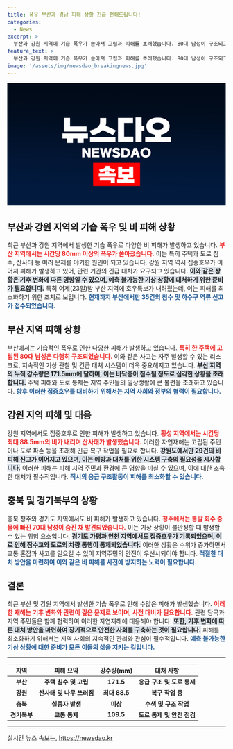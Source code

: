 ```yaml
---
title: 폭우 부산과 경남 피해 상황 긴급 전해드립니다!
categories:
  - News
excerpt: >
  부산과 강원 지역에 기습 폭우가 쏟아져 고립과 피해를 초래했습니다. 80대 남성이 구조되고, 도로 통제가 이어지는 가운데, 추가 피해가 우려됩니다. 클릭해 상세한 소식을 확인하세요!
feature_text: >
  부산과 강원 지역에 기습 폭우가 쏟아져 고립과 피해를 초래했습니다. 80대 남성이 구조되고, 도로 통제가 이어지는 가운데, 추가 피해가 우려됩니다. 클릭해 상세한 소식을 확인하세요!
image: '/assets/img/newsdao_breakingnews.jpg'
---
```


<p><img src="/assets/img/newsdao_breakingnews.jpg" alt="implanttips 속보" /></p>

<h2 data-ke-size="size26">부산과 강원 지역의 기습 폭우 및 비 피해 상황</h2>

<p data-ke-size="size16">최근 부산과 강원 지역에서 발생한 기습 폭우로 다양한 비 피해가 발생하고 있습니다. <b><span style="color: #ee2323;">부산 지역에서는 시간당 80mm 이상의 폭우가 쏟아졌습니다.</span></b> 이는 특히 주택과 도로 침수, 산사태 등 여러 문제를 야기한 원인이 되고 있습니다. 강원 지역 역시 집중호우가 이어져 피해가 발생하고 있어, 관련 기관의 긴급 대처가 요구되고 있습니다. <b><span style="background-color: #21538527;">이와 같은 상황은 기후 변화에 따른 영향일 수 있으며, 예측 불가능한 기상 상황에 대처하기 위한 준비가 필요합니다.</span></b> 특히 어제(23일)밤 부산 지역에 호우특보가 내려졌는데, 이는 피해를 최소화하기 위한 조치로 보입니다. <b><span style="color: #1a5490;">현재까지 부산에서만 35건의 침수 및 하수구 역류 신고가 접수되었습니다.</span></b></p>

<p data-ke-size="size16"></p>

<h2 data-ke-size="size26">부산 지역 피해 상황</h2>

<p data-ke-size="size16">부산에서는 기습적인 폭우로 인한 다양한 피해가 발생하고 있습니다. <b><span style="color: #ee2323;">특히 한 주택에 고립된 80대 남성은 다행히 구조되었습니다.</span></b> 이와 같은 사고는 자주 발생할 수 있는 리스크로, 지속적인 기상 관찰 및 긴급 대처 시스템이 더욱 중요해지고 있습니다. <b><span style="background-color: #21538527;">부산 지역의 누적 강수량은 171.5mm에 달하며, 이는 바닥층이 침수될 정도로 심각한 상황을 초래합니다.</span></b> 주택 피해와 도로 통제는 지역 주민들의 일상생활에 큰 불편을 초래하고 있습니다. <b><span style="color: #1a5490;">향후 이러한 집중호우를 대비하기 위해서는 지역 사회와 정부의 협력이 필요합니다.</span></b></p>

<p data-ke-size="size16"></p>

<h2 data-ke-size="size26">강원 지역 피해 및 대응</h2>

<p data-ke-size="size16">강원 지역에서도 집중호우로 인한 피해가 발생하고 있습니다. <b><span style="color: #ee2323;">횡성 지역에서는 시간당 최대 88.5mm의 비가 내리며 산사태가 발생했습니다.</span></b> 이러한 자연재해는 고립된 주민이나 도로 파손 등을 초래해 긴급 복구 작업을 필요로 합니다. <b><span style="background-color: #21538527;">강원도에서만 29건의 비 피해 신고가 이어지고 있으며, 이는 예방과 대처를 위한 시스템 구축의 필요성을 시사합니다.</span></b> 이러한 피해는 피해 지역 주민과 환경에 큰 영향을 미칠 수 있으며, 이에 대한 조속한 대처가 필수적입니다. <b><span style="color: #1a5490;">적시의 응급 구조활동이 피해를 최소화할 수 있습니다.</span></b></p>

<p data-ke-size="size16"></p>

<h2 data-ke-size="size26">충북 및 경기북부의 상황</h2>

<p data-ke-size="size16">충북 청주와 경기도 지역에서도 비 피해가 발생하고 있습니다. <b><span style="color: #ee2323;">청주에서는 통발 회수 중 물에 빠진 70대 남성이 숨진 채 발견되었습니다.</span></b> 이는 기상 상황이 불안정할 때 발생할 수 있는 위험 요소입니다. <b><span style="background-color: #21538527;">경기도 가평과 연천 지역에서도 집중호우가 기록되었으며, 이로 인해 잠수교와 도로의 차량 통행이 통제되었습니다.</span></b> 이러한 상황은 수위가 증가하면서 교통 혼잡과 사고를 일으킬 수 있어 지역주민의 안전이 우선시되어야 합니다. <b><span style="color: #1a5490;">적절한 대처 방안을 마련하여 이와 같은 비 피해를 사전에 방지하는 노력이 필요합니다.</span></b></p>

<p data-ke-size="size16"></p>

<h2 data-ke-size="size26">결론</h2>

<p data-ke-size="size16">최근 부산 및 강원 지역에서 발생한 기습 폭우로 인해 수많은 피해가 발생했습니다. <b><span style="color: #ee2323;">이러한 재해는 기후 변화와 관련이 깊은 문제로 보이며, 사전 대비가 필요합니다.</span></b> 관련 당국과 지역 주민들은 함께 협력하여 이러한 자연재해에 대응해야 합니다. <b><span style="background-color: #21538527;">또한, 기후 변화에 따른 대처 방안을 마련하여 장기적으로 안전한 사회를 구축하는 것이 필요합니다.</span></b> 피해를 최소화하기 위해서는 지역 사회의 지속적인 관리와 관심이 필수적입니다. <b><span style="color: #1a5490;">예측 불가능한 기상 상황에 대한 준비가 모든 이들의 삶을 지키는 길입니다.</span></b></p>

<p data-ke-size="size16"></p> 

<hr> 

<table style="width: 100%; border-collapse: collapse;">
  <thead>
    <tr>
      <th style="text-align: center; height: 17px;"><b>지역</b></th>
      <th style="text-align: center; height: 17px;"><b>피해 요약</b></th>
      <th style="text-align: center; height: 17px;"><b>강수량(mm)</b></th>
      <th style="text-align: center; height: 17px;"><b>대처 사항</b></th>
    </tr>
  </thead>
  <tbody>
    <tr>
      <td style="text-align: center; height: 17px;"><b>부산</b></td>
      <td style="text-align: center; height: 17px;"><b>주택 침수 및 고립</b></td>
      <td style="text-align: center; height: 17px;"><b>171.5</b></td>
      <td style="text-align: center; height: 17px;"><b>응급 구조 및 도로 통제</b></td>
    </tr>
    <tr>
      <td style="text-align: center; height: 17px;"><b>강원</b></td>
      <td style="text-align: center; height: 17px;"><b>산사태 및 나무 쓰러짐</b></td>
      <td style="text-align: center; height: 17px;"><b>최대 88.5</b></td>
      <td style="text-align: center; height: 17px;"><b>복구 작업 중</b></td>
    </tr>
    <tr>
      <td style="text-align: center; height: 17px;"><b>충북</b></td>
      <td style="text-align: center; height: 17px;"><b>실종자 발생</b></td>
      <td style="text-align: center; height: 17px;"><b>미상</b></td>
      <td style="text-align: center; height: 17px;"><b>수색 및 구조 작업</b></td>
    </tr>
    <tr>
      <td style="text-align: center; height: 17px;"><b>경기북부</b></td>
      <td style="text-align: center; height: 17px;"><b>교통 통제</b></td>
      <td style="text-align: center; height: 17px;"><b>109.5</b></td>
      <td style="text-align: center; height: 17px;"><b>도로 통제 및 안전 점검</b></td>
    </tr>
  </tbody>
</table> 

<hr> 

<p data-ke-size="size16"></p>
실시간 뉴스 속보는, <a href="https://newsdao.kr" rel="dofollow">https://newsdao.kr</a>


